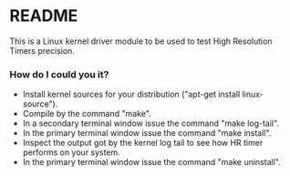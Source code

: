 # README #

This is a Linux kernel driver module to be used to test High Resolution Timers precision.

### How do I could you it? ###

 - Install kernel sources for your distribution ("apt-get install linux-source").
 - Compile by the command "make".
 - In a secondary terminal window issue the command "make log-tail".
 - In the primary terminal window issue the command "make install".
 - Inspect the output got by the kernel log tail to see how HR timer performs on your system.
 - In the primary terminal window issue the command "make uninstall".
